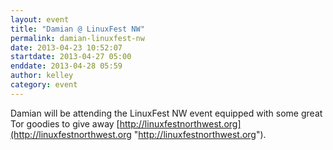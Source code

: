 ```yaml
---
layout: event
title: "Damian @ LinuxFest NW"
permalink: damian-linuxfest-nw
date: 2013-04-23 10:52:07
startdate: 2013-04-27 05:00
enddate: 2013-04-28 05:59
author: kelley
category: event
---
```


Damian will be attending the LinuxFest NW event equipped with some great Tor goodies to give away [http://linuxfestnorthwest.org](http://linuxfestnorthwest.org "http://linuxfestnorthwest.org").

